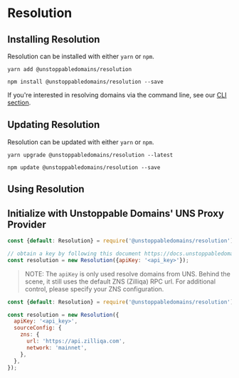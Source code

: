 # Resolution

## Installing Resolution

Resolution can be installed with either `yarn` or `npm`.

```shell
yarn add @unstoppabledomains/resolution
```

```shell
npm install @unstoppabledomains/resolution --save
```

If you're interested in resolving domains via the command line, see our
[CLI section](#command-line-interface).

## Updating Resolution

Resolution can be updated with either `yarn` or `npm`.

```shell
yarn upgrade @unstoppabledomains/resolution --latest
```

```shell
npm update @unstoppabledomains/resolution --save
```

## Using Resolution

## Initialize with Unstoppable Domains' UNS Proxy Provider

```javascript
const {default: Resolution} = require('@unstoppabledomains/resolution');

// obtain a key by following this document https://docs.unstoppabledomains.com/domain-distribution-and-management/quickstart/retrieve-an-api-key/#api-key
const resolution = new Resolution({apiKey: '<api_key>'});
```

> NOTE: The `apiKey` is only used resolve domains from UNS. Behind the scene, it
> still uses the default ZNS (Zilliqa) RPC url. For additional control, please
> specify your ZNS configuration.

```javascript
const {default: Resolution} = require('@unstoppabledomains/resolution');

const resolution = new Resolution({
  apiKey: '<api_key>',
  sourceConfig: {
    zns: {
      url: 'https://api.zilliqa.com',
      network: 'mainnet',
    },
  },
});
```

